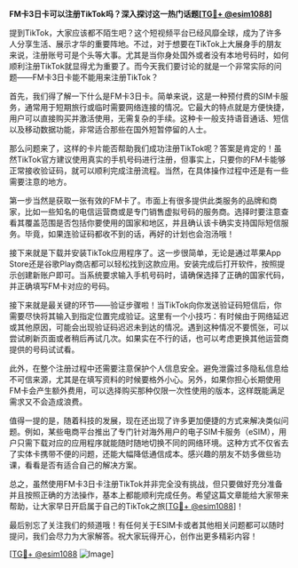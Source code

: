 **FM卡3日卡可以注册TikTok吗？深入探讨这一热门话题[[TG💪+ @esim1088](https://t.me/s/esim1088)]**

提到TikTok，大家应该都不陌生吧？这个短视频平台已经风靡全球，成为了许多人分享生活、展示才华的重要阵地。不过，对于想要在TikTok上大展身手的朋友来说，注册账号可是个头等大事。尤其是当你身处国外或者没有本地号码时，如何顺利注册TikTok就显得尤为重要了。而今天我们要讨论的就是一个非常实际的问题——FM卡3日卡能不能用来注册TikTok？

首先，我们得了解一下什么是FM卡3日卡。简单来说，这是一种预付费的SIM卡服务，通常用于短期旅行或临时需要网络连接的情况。它最大的特点就是方便快捷，用户可以直接购买并激活使用，无需复杂的手续。这种卡一般支持语音通话、短信以及移动数据功能，非常适合那些在国外短暂停留的人士。

那么问题来了，这样的卡片能否帮助我们成功注册TikTok呢？答案是肯定的！虽然TikTok官方建议使用真实的手机号码进行注册，但事实上，只要你的FM卡能够正常接收验证码，就可以顺利完成注册流程。当然，在具体操作过程中还是有一些需要注意的地方。

第一步当然是获取一张有效的FM卡了。市面上有很多提供此类服务的品牌和商家，比如一些知名的电信运营商或是专门销售虚拟号码的服务商。选择时要注意查看其覆盖范围是否包括你要使用的国家和地区，并且确认该卡确实支持国际短信服务。毕竟，如果连验证码都收不到的话，再好的计划也会泡汤哦！

接下来就是下载并安装TikTok应用程序了。这一步很简单，无论是通过苹果App Store还是谷歌Play商店都可以轻松找到这款应用。安装完成后打开软件，按照提示创建新账户即可。当系统要求输入手机号码时，请确保选择了正确的国家代码，并正确填写FM卡对应的号码。

接下来就是最关键的环节——验证步骤啦！当TikTok向你发送验证码短信后，你需要尽快将其输入到指定位置完成验证。这里有一个小技巧：有时候由于网络延迟或其他原因，可能会出现验证码迟迟未到达的情况。遇到这种情况不要慌张，可以尝试刷新页面或者稍后再试几次。如果实在不行的话，也可以考虑更换其他运营商提供的号码试试看。

此外，在整个注册过程中还需要注意保护个人信息安全。避免泄露过多隐私信息给不可信来源，尤其是在填写资料的时候要格外小心。另外，如果你担心长期使用FM卡会产生额外费用，可以选择购买那种仅限一次性使用的版本，这样既能满足需求又不会造成浪费。

值得一提的是，随着科技的发展，现在还出现了许多更加便捷的方式来解决类似问题。例如，某些电商平台推出了专门针对海外用户的电子SIM卡服务（eSIM），用户只需下载对应的应用程序就能随时随地切换不同的网络环境。这种方式不仅省去了实体卡携带不便的问题，还能大幅降低通信成本。感兴趣的朋友不妨多做些功课，看看是否有适合自己的解决方案。

总之，虽然使用FM卡3日卡注册TikTok并非完全没有挑战，但只要做好充分准备并且按照正确的方法操作，基本上都能顺利完成任务。希望这篇文章能给大家带来帮助，让大家早日开启属于自己的TikTok之旅[[TG💪+ @esim1088](https://t.me/s/esim1088)]！

最后别忘了关注我们的频道哦！有任何关于ESIM卡或者其他相关问题都可以随时提问，我们会尽力为大家解答。祝大家玩得开心，创作出更多精彩内容！

[[TG💪+ @esim1088](https://t.me/s/esim1088) ![Image](https://i.postimg.cc/4NQfJmqS/Snipaste-2025-05-13-00-14-12.png)]